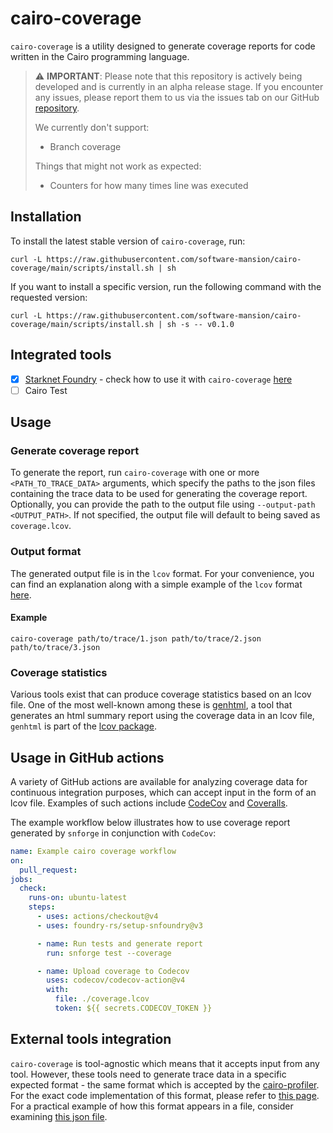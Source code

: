 # cairo-coverage

`cairo-coverage` is a utility designed to generate coverage reports for code written in the Cairo programming language.

> ⚠️ **IMPORTANT**:
> Please note that this repository is actively being developed and is currently in an alpha release stage.
> If you encounter any issues, please report them to us via the issues
> tab on our GitHub [repository](https://github.com/software-mansion/cairo-coverage).
> 
> We currently don't support:
> - Branch coverage
> 
> Things that might not work as expected:
> - Counters for how many times line was executed

## Installation

To install the latest stable version of `cairo-coverage`, run:

```shell
curl -L https://raw.githubusercontent.com/software-mansion/cairo-coverage/main/scripts/install.sh | sh
```

If you want to install a specific version, run the following command with the requested version:

```shell
curl -L https://raw.githubusercontent.com/software-mansion/cairo-coverage/main/scripts/install.sh | sh -s -- v0.1.0
```

## Integrated tools

- [x] [Starknet Foundry](https://github.com/foundry-rs/starknet-foundry) - check how to use it
  with `cairo-coverage` [here](https://foundry-rs.github.io/starknet-foundry/testing/coverage.html)
- [ ] Cairo Test

## Usage

### Generate coverage report

To generate the report, run `cairo-coverage` with one or more `<PATH_TO_TRACE_DATA>` arguments, which specify the paths
to the json files containing the trace data to be used for generating the coverage report.
Optionally, you can provide the path to the output file using `--output-path <OUTPUT_PATH>`. If not specified, the
output file will default to being saved as `coverage.lcov`.

### Output format

The generated output file is in the `lcov` format. For your convenience, you can find an explanation along with a simple
example of the `lcov` format [here](./lcov.md).

#### Example

```shell
cairo-coverage path/to/trace/1.json path/to/trace/2.json path/to/trace/3.json
```

### Coverage statistics

Various tools exist that can produce coverage statistics based on an lcov file. One of the most well-known among these
is [genhtml](https://github.com/linux-test-project/lcov/blob/master/bin/genhtml),
a tool that generates an html summary report using the coverage data in an lcov file, `genhtml` is part of
the [lcov package](https://github.com/linux-test-project/lcov/tree/master).

## Usage in GitHub actions

A variety of GitHub actions are available for analyzing coverage data for continuous integration purposes, which can
accept input in the form of an lcov file.
Examples of such actions include [CodeCov](https://github.com/codecov/codecov-action)
and [Coveralls](https://github.com/coverallsapp/github-action).

The example workflow below illustrates how to use coverage report generated by `snforge` in conjunction with `CodeCov`:

```yaml
name: Example cairo coverage workflow
on:
  pull_request:
jobs:
  check:
    runs-on: ubuntu-latest
    steps:
      - uses: actions/checkout@v4
      - uses: foundry-rs/setup-snfoundry@v3

      - name: Run tests and generate report
        run: snforge test --coverage

      - name: Upload coverage to Codecov
        uses: codecov/codecov-action@v4
        with:
          file: ./coverage.lcov
          token: ${{ secrets.CODECOV_TOKEN }}
```

## External tools integration

`cairo-coverage` is tool-agnostic which means that it accepts input from any tool. However, these tools need to generate
trace data in a specific expected format -
the same format which is accepted by the [cairo-profiler](https://github.com/software-mansion/cairo-profiler/tree/main).
For the exact code implementation of this format, please refer
to [this page](https://github.com/software-mansion/cairo-profiler/blob/main/crates/trace-data/src/lib.rs).
For a practical example of how this format appears in a file, consider
examining [this json file](./crates/cairo-coverage/tests/data/simple/snfoundry_trace/simple_tests::test_call::my_test.json).
